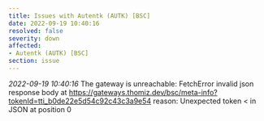 ```yaml
---
title: Issues with Autentk (AUTK) [BSC]
date: 2022-09-19 10:40:16
resolved: false
severity: down
affected:
- Autentk (AUTK) [BSC]
section: issue
---
```


*2022-09-19 10:40:16* The gateway is unreachable: FetchError invalid json response body at https://gateways.thomiz.dev/bsc/meta-info?tokenId=tti_b0de22e5d54c92c43c3a9e54 reason: Unexpected token < in JSON at position 0